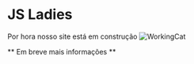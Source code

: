 # JS Ladies


Por hora nosso site está em construção
![WorkingCat](https://68.media.tumblr.com/bf57477eefd13fbd3f62b2821c3c736f/tumblr_ook9ah2gfS1u6n4kao1_500.gif)

** Em breve mais informações **
